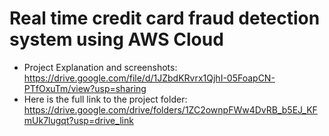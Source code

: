 # Real time credit card fraud detection system using AWS Cloud
* Project Explanation and screenshots: https://drive.google.com/file/d/1JZbdKRvrx1QjhI-05FoapCN-PTfOxuTm/view?usp=sharing
* Here is the full link to the project folder: https://drive.google.com/drive/folders/1ZC2ownpFWw4DvRB_b5EJ_KFmUk7lugqt?usp=drive_link
